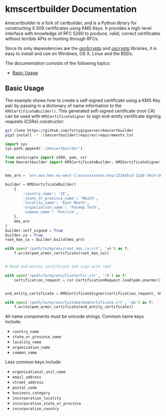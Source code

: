 # kmscertbuilder Documentation

*kmscertbuilder* is a fork of certbuilder, and is a Python library for constructing X.509 certificates using KMS Keys. It
provides a high-level interface with knowledge of RFC 5280 to produce, valid,
correct certificates without terrible APIs or hunting through RFCs.

Since its only dependencies are the
[*asn1crypto*](https://github.com/wbond/asn1crypto#readme) and
[*oscrypto*](https://github.com/wbond/oscrypto#readme) libraries, it is
easy to install and use on Windows, OS X, Linux and the BSDs.

The documentation consists of the following topics:

 - [Basic Usage](#basic-usage)

## Basic Usage

The example shows how to create a self-signed certificate using a KMS Key pair by passing in a dictionary of name information to
the `KMSCertificateBuilder()`. This generated self-signed certificate (root CA) can be used with `KMSCertificateSigner` to sign end-entity certificate signing requests (CSRs).constructor:

```bash
git clone https://github.com/fortygigserver/kmscertbuilder
pip3 install -r .\kmscertbuilder\requires\requirements.txt
```

``` python 
import sys
sys.path.append('.\kmscertbuilder')

from asn1crypto import x509, pem, csr
from kmscertbuilder import KMSCertificateBuilder, KMSCertificateSigner, pem_armor_certificate


kms_arn = 'arn:aws:kms:eu-west-1:xxxxxxxxxxxx:key/1234abcd-12ab-34cd-56ef-1234567890ab'

builder = KMSCertificateBuilder(
    {
        'country_name': 'IE',
        'state_or_province_name': 'Meath',
        'locality_name': 'East Meath',
        'organization_name': 'Palmep Tech',
        'common_name': 'Patrick',
    },
    kms_arn
)
builder.self_signed = True
builder.ca = True
root_kms_ca = builder.build(kms_arn)

with open('/path/to/my/env/root_kms_ca.crt', 'wb') as f:
    f.write(pem_armor_certificate(root_kms_ca))


# Read end-entity certificate and sign with root

with open('/path/to/my/env/ClusterCsr.csr', 'rb') as f:
    certification_request = csr.CertificationRequest.load(pem.unarmor(f.read())[2])


end_entity_certificate = KMSCertificateSigner(certification_request, kms_root_ca, kms_arn)

with open('/path/to/my/env/CustomerHsmCertificate.crt', 'wb') as f:
    f.write(pem_armor_certificate(end_entity_certificate))
```

All name components must be unicode strings. Common name keys include:

 - `country_name`
 - `state_or_province_name`
 - `locality_name`
 - `organization_name`
 - `common_name`

Less common keys include:

 - `organizational_unit_name`
 - `email_address`
 - `street_address`
 - `postal_code`
 - `business_category`
 - `incorporation_locality`
 - `incorporation_state_or_province`
 - `incorporation_country`

